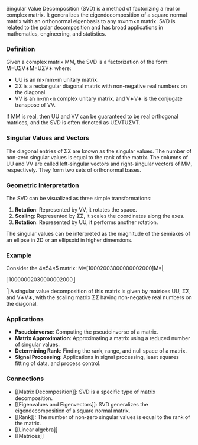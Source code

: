 Singular Value Decomposition (SVD) is a method of factorizing a real or complex matrix. It generalizes the eigendecomposition of a square normal matrix with an orthonormal eigenbasis to any m×nm×n matrix. SVD is related to the polar decomposition and has broad applications in mathematics, engineering, and statistics.

### Definition

Given a complex matrix MM, the SVD is a factorization of the form: M=UΣV∗M=UΣV∗ where:

- UU is an m×mm×m unitary matrix.
- ΣΣ is a rectangular diagonal matrix with non-negative real numbers on the diagonal.
- VV is an n×nn×n complex unitary matrix, and V∗V∗ is the conjugate transpose of VV.

If MM is real, then UU and VV can be guaranteed to be real orthogonal matrices, and the SVD is often denoted as UΣVTUΣVT.

### Singular Values and Vectors

The diagonal entries of ΣΣ are known as the singular values. The number of non-zero singular values is equal to the rank of the matrix. The columns of UU and VV are called left-singular vectors and right-singular vectors of MM, respectively. They form two sets of orthonormal bases.

### Geometric Interpretation

The SVD can be visualized as three simple transformations:

1. **Rotation**: Represented by VV, it rotates the space.
2. **Scaling**: Represented by ΣΣ, it scales the coordinates along the axes.
3. **Rotation**: Represented by UU, it performs another rotation.

The singular values can be interpreted as the magnitude of the semiaxes of an ellipse in 2D or an ellipsoid in higher dimensions.

### Example

Consider the 4×54×5 matrix: M=[10002003000000002000]M=⎣

⎡​1000​0002​0300​0000​2000​⎦

⎤​ A singular value decomposition of this matrix is given by matrices UU, ΣΣ, and V∗V∗, with the scaling matrix ΣΣ having non-negative real numbers on the diagonal.

### Applications

- **Pseudoinverse**: Computing the pseudoinverse of a matrix.
- **Matrix Approximation**: Approximating a matrix using a reduced number of singular values.
- **Determining Rank**: Finding the rank, range, and null space of a matrix.
- **Signal Processing**: Applications in signal processing, least squares fitting of data, and process control.

### Connections

- [[Matrix Decomposition]]: SVD is a specific type of matrix decomposition.
- [[Eigenvalues and Eigenvectors]]: SVD generalizes the eigendecomposition of a square normal matrix.
- [[Rank]]: The number of non-zero singular values is equal to the rank of the matrix.
- [[Linear algebra]]
- [[Matrices]]